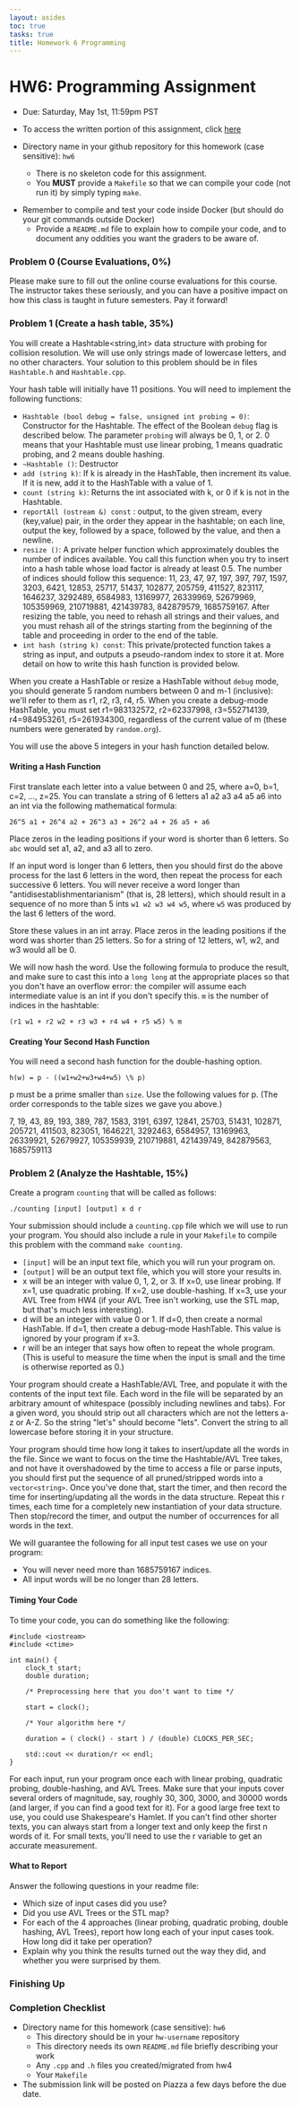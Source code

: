 ```yaml
---
layout: asides
toc: true
tasks: true
title: Homework 6 Programming
---
```


# HW6: Programming Assignment

+ Due: Saturday, May 1st, 11:59pm PST

+ To access the written portion of this assignment, click [here](..)

+ Directory name in your github repository for this homework (case sensitive): `hw6`

  - There is no skeleton code for this assignment.
  - You **MUST** provide a `Makefile` so that we can compile your code (not run it) by simply typing `make`.
- Remember to compile and test your code inside Docker (but should do your git commands outside Docker)
  - Provide a `README.md` file to explain how to compile your code, and to document any oddities you want the graders to be aware of.
  

### Problem 0 (Course Evaluations, 0%)
Please make sure to fill out the online course evaluations for this course.  The instructor takes these seriously, and you can have a positive impact on how this class is taught in future semesters.  Pay it forward!

### Problem 1 (Create a hash table, 35%)

You will create a Hashtable<string,int> data structure with probing for collision resolution. We will use only strings made of lowercase letters, and no other characters. Your solution to this problem should be in files `Hashtable.h` and `Hashtable.cpp`. 

Your hash table will initially have 11 positions. You will need to implement the following functions:

+ `Hashtable (bool debug = false, unsigned int probing = 0)`: Constructor for the Hashtable. The effect of the Boolean `debug` flag is described below. The parameter `probing` will always be 0, 1, or 2. 0 means that your Hashtable must use linear probing, 1 means quadratic probing, and 2 means double hashing.
+ `~Hashtable ()`: Destructor
+ `add (string k)`: If k is already in the HashTable, then increment its value.  If it is new, add it to the HashTable with a value of 1.
+ `count (string k)`: Returns the int associated with k, or 0 if k is not in the Hashtable.
+ `reportAll (ostream &) const` : output, to the given stream, every (key,value) pair, in the order they appear in the hashtable;  on each line, output the key, followed by a space, followed by the value, and then a newline.
+ `resize ()`:  A private helper function which approximately doubles the number of indices available.  You call this function when you try to insert into a hash table whose load factor is already at least 0.5.  The number of indices should follow this sequence: 11, 23, 47, 97, 197, 397, 797, 1597, 3203, 6421, 12853, 25717, 51437, 102877, 205759, 411527, 823117, 1646237, 3292489, 6584983, 13169977, 26339969, 52679969, 105359969, 210719881, 421439783, 842879579, 1685759167. After resizing the table, you need to rehash all strings and their values, and you must rehash all of the strings starting from the beginning of the table and proceeding in order to the end of the table.
+ `int hash (string k) const`:  This private/protected function takes a string as input, and outputs a pseudo-random index to store it at. More detail on how to write this hash function is provided below.

When you create a HashTable or resize a HashTable without `debug` mode, you should generate 5 random numbers between 0 and m-1 (inclusive): we'll refer to them as r1, r2, r3, r4, r5.
When you create a debug-mode HashTable, you must set r1=983132572, r2=62337998, r3=552714139, r4=984953261, r5=261934300, regardless of the current value of m (these numbers were generated by `random.org`).

You will use the above 5 integers in your hash function detailed below.

#### Writing a Hash Function

First translate each letter into a value between 0 and 25, where a=0, b=1, c=2, ..., z=25.
You can translate a string of 6 letters a1 a2 a3 a4 a5 a6 into an int via the following mathematical formula:

`26^5 a1 + 26^4 a2 + 26^3 a3 + 26^2 a4 + 26 a5 + a6`

Place zeros in the leading positions if your word is shorter than 6 letters.  So `abc` would set a1, a2, and a3 all to zero.

If an input word is longer than 6 letters, then you should first do the above process for the last 6 letters in the word, then repeat the process for each successive 6 letters.  You will never receive a word longer than "antidisestablishmentarianism" (that is, 28 letters), which should result in a sequence of no more than 5 ints `w1 w2 w3 w4 w5`, where `w5` was produced by the last 6 letters of the word.

Store these values in an int array. Place zeros in the leading positions if the word was shorter than 25 letters.  So for a string of 12 letters, w1, w2, and w3 would all be 0.

We will now hash the word. Use the following formula to produce the result, and make sure to cast this into a `long long` at the appropriate places so that you don't have an overflow error: the compiler will assume each intermediate value is an int if you don't specify this.  `m` is the number of indices in the hashtable:

`(r1 w1 + r2 w2 + r3 w3 + r4 w4 + r5 w5) % m`

#### Creating Your Second Hash Function

You will need a second hash function for the double-hashing option.

`h(w) = p - ((w1+w2+w3+w4+w5) \% p)`

p must be a prime smaller than `size`. Use the following values for p. (The order corresponds to the table sizes we gave you above.)

7, 19, 43, 89, 193, 389, 787, 1583, 3191, 6397, 12841, 25703, 51431, 102871, 205721, 411503, 823051, 1646221, 3292463, 6584957, 13169963, 26339921, 52679927, 105359939, 210719881, 421439749, 842879563, 1685759113

### Problem 2 (Analyze the Hashtable, 15%)

Create a program `counting` that will be called as follows:

`./counting [input] [output] x d r`

Your submission should include a `counting.cpp` file which we will use to run your program. You should also include a rule in your `Makefile` to compile this problem with the command `make counting`.

+ `[input]` will be an input text file, which you will run your program on.
+ `[output]` will be an output text file, which you will store your results in.
+ x will be an integer with value 0, 1, 2, or 3.  If x=0, use linear probing.  If x=1, use quadratic probing.  If x=2, use double-hashing.  If x=3, use your AVL Tree from HW4 (if your AVL Tree isn't working, use the STL map, but that's much less interesting).
+ d will be an integer with value 0 or 1.  If d=0, then create a normal HashTable.  If d=1, then create a debug-mode HashTable.  This value is ignored by your program if x=3.
+ r will be an integer that says how often to repeat the whole program. (This is useful to measure the time when the input is small and the time is otherwise reported as 0.)

Your program should create a HashTable/AVL Tree, and populate it with the contents of the input text file.  Each word in the file will be separated by an arbitrary amount of whitespace (possibly including newlines and tabs).  For a given word, you should strip out all characters which are not the letters a-z or A-Z.  So the string "let's" should become "lets". Convert the string to all lowercase before storing it in your structure.

Your program should time how long it takes to insert/update all the words in the file. Since we want to focus on the time the Hashtable/AVL Tree takes, and not have it overshadowed by the time to access a file or parse inputs, you should first put the sequence of all pruned/stripped words into a `vector<string>`. Once you've done that, start the timer, and then record the time for inserting/updating all the words in the data structure. Repeat this r times, each time for a completely new instantiation of your data structure. Then stop/record the timer, and output the number of occurrences for all words in the text. 

We will guarantee the following for all input test cases we use on your program: 

+ You will never need more than 1685759167 indices.
+ All input words will be no longer than 28 letters.

#### Timing Your Code
To time your code, you can do something like the following:

```
#include <iostream>
#include <ctime>

int main() {
    clock_t start;
    double duration;

    /* Preprocessing here that you don't want to time */

    start = clock();

    /* Your algorithm here */

    duration = ( clock() - start ) / (double) CLOCKS_PER_SEC;

    std::cout << duration/r << endl;
}
```

For each input, run your program once each with linear probing, quadratic probing, double-hashing, and AVL Trees.  Make sure that your inputs cover several orders of magnitude, say, roughly 30, 300, 3000, and 30000 words (and larger, if you can find a good text for it). For a good large free text to use, you could use Shakespeare's Hamlet. If you can't find other shorter texts, you can always start from a longer text and only keep the first n words of it. For small texts, you'll need to use the r variable to get an accurate measurement.

#### What to Report

Answer the following questions in your readme file:

+ Which size of input cases did you use?
+ Did you use AVL Trees or the STL map?
+ For each of the 4 approaches (linear probing, quadratic probing, double hashing, AVL Trees), report how long each of your input cases took. How long did it take per operation?
+ Explain why you think the results turned out the way they did, and whether you were surprised by them.

### Finishing Up

### Completion Checklist

+ Directory name for this homework (case sensitive): `hw6`
  - This directory should be in your `hw-username` repository
  - This directory needs its own `README.md` file briefly describing your work
  - Any `.cpp` and `.h` files you created/migrated from hw4
  - Your `Makefile`
+ The submission link will be posted on Piazza a few days before the due date.
